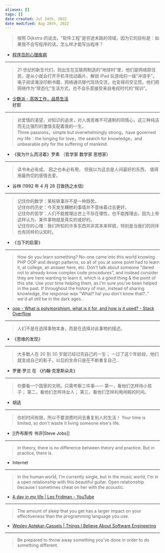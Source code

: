 ```yaml
---
aliases: []
tags: []
date created: Jul 24th, 2022
date modified: Aug 28th, 2022
---
```

 > 按照 Dijkstra 的说法，“软件工程”是穷途末路的领域，因为它的目标是：如果我不会写程序的话，怎么样才能写出程序？
- [程序员的心理疾病](https://www.yinwang.org/blog-cn/2014/02/09/programmer-mental)

___
>  21 世纪的新生代们，则出生在互联网制造的“地球村”里，他们是网络原住民，是从小就会打开手机寻找动画片、解锁 iPad 玩游戏的一级“冲浪手”。  
> 电子阅读淹没印刷书籍、网络通讯替代现场交流，也变得司空见惯。他们把网络作为“常态化”生活方式，也不会乐意接受来自电视时代的“规训”。
- [少数派 - 高效工作，品质生活](https://sspai.com/post/74716)  
好耶

___
> 对爱情的渴望，对知识的追求，对人类苦难不可遏制的同情心，这三种纯洁而无比强烈的激情支配着我的一生。  
> Three passions，simple but overwhelmingly strong，have governed my life：the longing for love，the search for knowledge，and unbearable pity for the suffering of mankind.
- 《我为什么而活着》罗素 （哲学家 数学家 思想家）

___
> 读书未必有成， 因之也未必有用， 但我以为这总是人间最好的东西， 值得用最热切的感情去爱。
- 谷林 (1992 年 4 月 26 日致扬之水信)

___
> 记住你的数学：某桩轶事并不是一种趋势。  
> 记住你的历史：今天发生糟糕的事情并不意味着过去更好。  
> 记住你的哲学：人们不能推理出世上不存在理性，也不能推理出，因为上帝这样认为，某件事物就是真实的或好的。  
> 记住你的心理：我们所知的许多东西并非其本来样貌，特别是当我们的同伴也有同样的认知时。
- 《当下的启蒙》

___
> How do you learn something? No-one came into this world knowing PHP OOP and design patterns, so all of you at some point had to learn it, at college, an answer here, etc. Don't talk about someone "dared not to already know complex code procedures", and instead consider they are here wanting to learn it, which is a good thing & the point of this site. Use your time helping them, as I'm sure you've been helped in the past. If throughout the history of man, instead of sharing knowledge, the response was "What? ha! you don't know that?.." we'd all still be in the dark ages..
- [oop - What is polymorphism, what is it for, and how is it used? - Stack Overflow](https://stackoverflow.com/questions/1031273/what-is-polymorphism-what-is-it-for-and-how-is-it-used)

___
> 人们不是在选择事物本身，而是在选择对此事物的描述。
- 《思维的发现》

___
> 大多数人在 20 到 30 岁就已经过完自己的一生； 一过了这个年龄段，他们就变成自己的影子，以后的生命只是在不断重复自己..
- 罗曼·罗兰 在 《约翰·克里斯朵夫》

___
>  你要看一个国家的文明，只需考察三件事—— 第一，看他们怎样待小孩子； 第二，看他们怎样待女人； 第三，看他们怎样利用闲暇的时间。
- 胡适

___
> 你的时间有限，所以不要浪费时间去重复别人的生活！ Your time is limited, so don't waste it living someone else's life.
- [[乔布斯传 书评|Steve Jobs]]

___
> In theory, there is no difference between theory and practice. But in practice, there is.
- Internet

___
> In the human world, I'm currently single, but in the music world, I'm in a open relationship with this beautiful guitar. Open relationship because I sometimes cheat on her with the acoustic.
- [A day in my life | Lex Fridman - YouTube](https://youtu.be/0m3hGZvD-0s?t=546)

___
>  The amount of sleep that you get has a larger impact on your effectiveness than the programming language you use.
- [Wesley Aptekar-Cassels | Things I Believe About Software Engineering](https://blog.wesleyac.com/posts/engineering-beliefs?utm_source=pocket_mylist)

___
> Be prepared to throw away something you’ve done in order to do something different.
> 